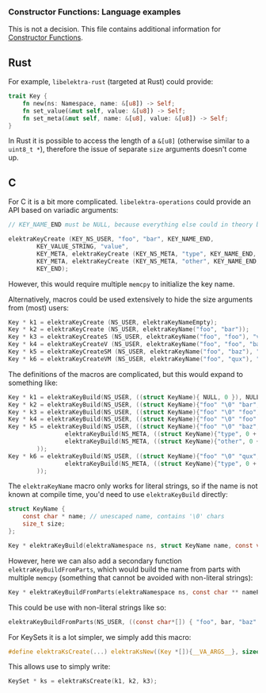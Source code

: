 ### Constructor Functions: Language examples

This is not a decision.
This file contains additional information for [Constructor Functions](constructor_functions.md).

## Rust

For example, `libelektra-rust` (targeted at Rust) could provide:

```rust
trait Key {
    fn new(ns: Namespace, name: &[u8]) -> Self;
    fn set_value(&mut self, value: &[u8]) -> Self;
    fn set_meta(&mut self, name: &[u8], value: &[u8]) -> Self;
}
```

In Rust it is possible to access the length of a `&[u8]` (otherwise similar to a `uint8_t *`), therefore the issue of separate `size` arguments doesn't come up.

## C

For C it is a bit more complicated.
`libelektra-operations` could provide an API based on variadic arguments:

```c
// KEY_NAME_END must be NULL, because everything else could in theory be valid char * for a name part

elektraKeyCreate (KEY_NS_USER, "foo", "bar", KEY_NAME_END,
        KEY_VALUE_STRING, "value",
        KEY_META, elektraKeyCreate (KEY_NS_META, "type", KEY_NAME_END, KEY_VALUE_STRING, "string", KEY_END),
        KEY_META, elektraKeyCreate (KEY_NS_META, "other", KEY_NAME_END, KEY_VALUE_BINARY, &mystruct, sizeof(mystruct), KEY_END),
        KEY_END);
```

However, this would require multiple `memcpy` to initialize the key name.

Alternatively, macros could be used extensively to hide the size arguments from (most) users:

```c
Key * k1 = elektraKeyCreate (NS_USER, elektraKeyNameEmpty);
Key * k2 = elektraKeyCreate (NS_USER, elektraKeyName("foo", "bar"));
Key * k3 = elektraKeyCreateS (NS_USER, elektraKeyName("foo", "foo"), "value");
Key * k4 = elektraKeyCreateV (NS_USER, elektraKeyName("foo", "foo", "bar"), "value", 3);
Key * k5 = elektraKeyCreateSM (NS_USER, elektraKeyName("foo", "baz"), "value", elektraKeyCreateM(elektraKeyName("type"), "string"), elektraKeyCreateM(elektraKeyName("other"), "aaa"));
Key * k6 = elektraKeyCreateVM (NS_USER, elektraKeyName("foo", "qux"), "value", 4, elektraKeyCreateM(elektraKeyName("type"), "string"));
```

The definitions of the macros are complicated, but this would expand to something like:

```c
Key * k1 = elektraKeyBuild(NS_USER, ((struct KeyName){ NULL, 0 }), NULL, 0, NULL);
Key * k2 = elektraKeyBuild(NS_USER, ((struct KeyName){"foo" "\0" "bar", 0 + strlen("bar") + 1 + strlen("foo" "\0" "bar")}), NULL, 0, NULL);
Key * k3 = elektraKeyBuild(NS_USER, ((struct KeyName){"foo" "\0" "foo", 0 + strlen("foo") + 1 + strlen("foo" "\0" "foo")}), "value", strlen("value") + 1, NULL);
Key * k4 = elektraKeyBuild(NS_USER, ((struct KeyName){"foo" "\0" "foo" "\0" "bar", 0 + strlen("bar") + 1 + strlen("foo" "\0" "bar") + 1 + strlen("foo" "\0" "foo" "\0" "bar")}), "value", 3, NULL);
Key * k5 = elektraKeyBuild(NS_USER, ((struct KeyName){"foo" "\0" "baz", 0 + strlen("baz") + 1 + strlen("foo" "\0" "baz")}), "value", strlen("value") + 1, ksNew(
                elektraKeyBuild(NS_META, ((struct KeyName){"type", 0 + strlen("type")}), "string", strlen("string") + 1, NULL),
                elektraKeyBuild(NS_META, ((struct KeyName){"other", 0 + strlen("other")}), "aaa", strlen("aaa") + 1, NULL)
        ));
Key * k6 = elektraKeyBuild(NS_USER, ((struct KeyName){"foo" "\0" "qux", 0 + strlen("qux") + 1 + strlen("foo" "\0" "qux")}), "value", 4, ksNew(
                elektraKeyBuild(NS_META, ((struct KeyName){"type", 0 + strlen("type")}), "string", strlen("string") + 1, NULL)
        ));
```

The `elektraKeyName` macro only works for literal strings, so if the name is not known at compile time, you'd need to use `elektraKeyBuild` directly:

```c
struct KeyName {
    const char * name; // unescaped name, contains '\0' chars
    size_t size;
};

Key * elektraKeyBuild(elektraNamespace ns, struct KeyName name, const void * value, size_t vSize, const KeySet * meta);
```

However, here we can also add a secondary function `elektraKeyBuildFromParts`, which would build the name from parts with multiple `memcpy` (something that cannot be avoided with non-literal strings):

```c
Key * elektraKeyBuildFromParts(elektraNamespace ns, const char ** nameParts, const void * value, size_t vSize, const KeySet * meta);
```

This could be use with non-literal strings like so:

```c
elektraKeyBuildFromParts(NS_USER, ((const char*[]) { "foo", bar, "baz" }), "value", sizeof("value"), NULL);
```

For KeySets it is a lot simpler, we simply add this macro:

```c
#define elektraKsCreate(...) elektraKsNew((Key *[]){__VA_ARGS__}, sizeof((Key *[]){__VA_ARGS__})/sizeof(Key*))
```

This allows use to simply write:

```c
KeySet * ks = elektraKsCreate(k1, k2, k3);
```
